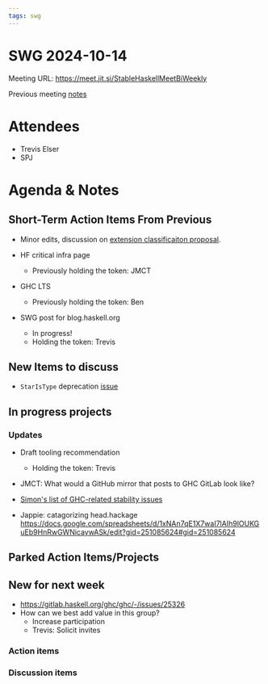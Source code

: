 ```yaml
---
tags: swg
---
```


SWG 2024-10-14
==============

Meeting URL: https://meet.jit.si/StableHaskellMeetBiWeekly

Previous meeting [notes](https://github.com/haskellfoundation/stability/blob/main/meetings/2024-09-30.md)

# Attendees
- Trevis Elser
- SPJ

# Agenda & Notes

## Short-Term Action Items From Previous

- Minor edits, discussion on [extension classificaiton proposal](https://github.com/ghc-proposals/ghc-proposals/pull/669).

- HF critical infra page
  - Previously holding the token: JMCT

- GHC LTS
  - Previously holding the token: Ben

- SWG post for blog.haskell.org
  - In progress!
  - Holding the token: Trevis

## New Items to discuss

- `StarIsType` deprecation [issue](https://gitlab.haskell.org/ghc/ghc/-/issues/25040)

## In progress projects
### Updates

- Draft tooling recommendation
  - Holding the token: Trevis


- JMCT: What would a GitHub mirror that posts to GHC GitLab look like?

- [Simon's list of GHC-related stability issues](https://docs.google.com/document/d/1sX_rXHx8Mj3Kae9GalR2BwZ5-xzl7UpnpMBwl4dqsWY/edit?usp=sharing)
- Jappie: catagorizing head.hackage https://docs.google.com/spreadsheets/d/1xNAn7qE1X7waI7lAIh9lOUKGuEb9HnRwGWNicaywASk/edit?gid=251085624#gid=251085624

## Parked Action Items/Projects

## New for next week

- https://gitlab.haskell.org/ghc/ghc/-/issues/25326
- How can we best add value in this group?
  - Increase participation
  - Trevis: Solicit invites

### Action items

### Discussion items
